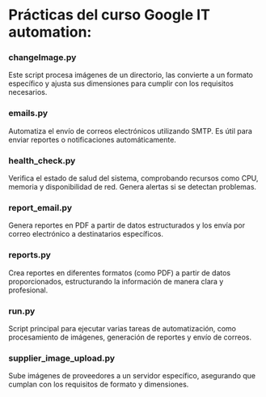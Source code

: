 # Prácticas del curso Google IT automation:

### changeImage.py
Este script procesa imágenes de un directorio, las convierte a un formato específico y ajusta sus dimensiones para cumplir con los requisitos necesarios.

### emails.py
Automatiza el envío de correos electrónicos utilizando SMTP. Es útil para enviar reportes o notificaciones automáticamente.

### health_check.py
Verifica el estado de salud del sistema, comprobando recursos como CPU, memoria y disponibilidad de red. Genera alertas si se detectan problemas.

### report_email.py
Genera reportes en PDF a partir de datos estructurados y los envía por correo electrónico a destinatarios específicos.

### reports.py
Crea reportes en diferentes formatos (como PDF) a partir de datos proporcionados, estructurando la información de manera clara y profesional.

### run.py
Script principal para ejecutar varias tareas de automatización, como procesamiento de imágenes, generación de reportes y envío de correos.

### supplier_image_upload.py
Sube imágenes de proveedores a un servidor específico, asegurando que cumplan con los requisitos de formato y dimensiones.
